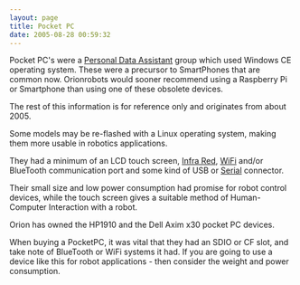 ```yaml
---
layout: page
title: Pocket PC
date: 2005-08-28 00:59:32
---
```

Pocket PC's were a <a href="/wiki/personal_data_assistant.html" title="Personal Data Assistant">Personal Data Assistant</a> group which used Windows CE operating system. These were a precursor to SmartPhones that are common now. Orionrobots would sooner recommend using a Raspberry Pi or Smartphone than using one of these obsolete devices.

The rest of this information is for reference only and originates from about 2005.

Some models may be re-flashed with a Linux operating system, making them more usable in robotics applications.

They had a minimum of an LCD touch screen, <a href="/wiki/infra_red.html" title="A type of EM radiation commonly used for digital communications">Infra Red</a>, <a href="/wiki/wifi.html" title="Wireless Lan">WiFi</a> and/or  BlueTooth communication port and some kind of USB or <a href="/wiki/serial_data_stream.html" title="Serial Data Stream">Serial</a> connector.

Their small size and low power consumption had promise for robot control devices, while the touch screen gives a suitable method of Human-Computer Interaction with a robot.

Orion has owned the HP1910 and the Dell Axim x30 pocket PC devices.

When buying a PocketPC, it was vital that they had an SDIO or CF slot, and take note of BlueTooth or WiFi systems it had.  If you are going to use a device like this for robot applications - then consider the weight and power consumption.
